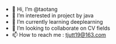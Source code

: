 - 👋 Hi, I’m @taotang
- 👀 I’m interested in project by java
- 🌱 I’m currently learning deeplearning
- 💞️ I’m looking to collaborate on CV fields
- 📫 How to reach me : tjutt19@163.com

<!---
taotangSeek/taotangSeek is a ✨ special ✨ repository because its `README.md` (this file) appears on your GitHub profile.
You can click the Preview link to take a look at your changes.
--->
